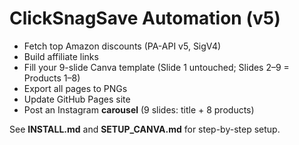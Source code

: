 # ClickSnagSave Automation (v5)
- Fetch top Amazon discounts (PA-API v5, SigV4)
- Build affiliate links
- Fill your 9-slide Canva template (Slide 1 untouched; Slides 2–9 = Products 1–8)
- Export all pages to PNGs
- Update GitHub Pages site
- Post an Instagram **carousel** (9 slides: title + 8 products)

See **INSTALL.md** and **SETUP_CANVA.md** for step-by-step setup.
